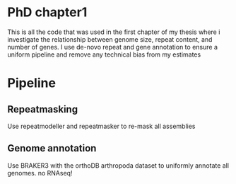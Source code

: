 # PhD chapter1
This is all the code that was used in the first chapter of my thesis where i investigate the relationship between genome size, repeat content, and number of genes. I use de-novo repeat and gene annotation to ensure a uniform pipeline and remove any technical bias from my estimates

# Pipeline

## Repeatmasking
Use repeatmodeller and repeatmasker to re-mask all assemblies

## Genome annotation
Use BRAKER3 with the orthoDB arthropoda dataset to uniformly annotate all genomes. no RNAseq!

